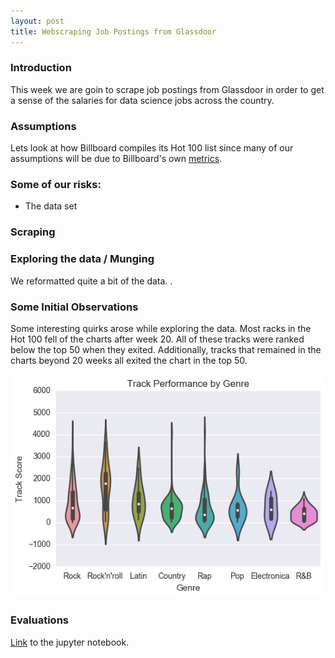 ```yaml
---
layout: post
title: Webscraping Job Postings from Glassdoor
---
```


### Introduction

This week we are goin to scrape job postings from Glassdoor in order to get a sense of the salaries for data science jobs across the country.

### Assumptions

Lets look at how Billboard compiles its Hot 100 list since many of our assumptions will be due to Billboard's own <a href="https://en.wikipedia.org/wiki/Billboard_Hot_100#Year-end_charts">metrics</a>.


### Some of our risks: 

- The data set 

### Scraping


### Exploring the data / Munging

We reformatted quite a bit of the data. . 



### Some Initial Observations

Some interesting quirks arose while exploring the data. Most racks in the Hot 100 fell of the charts after week 20. All of these tracks were ranked below the top 50 when they exited. Additionally, tracks that remained in the charts beyond 20 weeks all exited the chart in the top 50. 

![Track Rankings per Week](../images/Billboard100/genrescore.png)


### Evaluations

<a href="https://git.generalassemb.ly/anthonysull/project-2-billboard/blob/master/Billboard100.ipynb">Link</a> to the jupyter notebook. 


